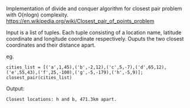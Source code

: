 Implementation of divide and conquer algorithm for closest pair problem with O(nlogn) complexity. <https://en.wikipedia.org/wiki/Closest_pair_of_points_problem>

Input is a list of tuples. Each tuple consisting of a location name, latitude coordinate and longitude coordinate respectively. Ouputs the two closest coordinates and their distance apart. 

eg.
```
cities_list = [('a',1,45),('b',-2,12),('c',5,-7),('d',65,12),('e',55,43),('f',25,-100),('g',-5,-179),('h',-5,9)];
closest_pair(cities_list)
```
Output:
``` 
Closest locations: h and b, 471.3km apart.
```
